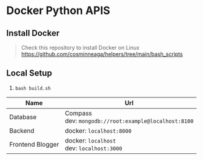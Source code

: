 # Docker Python APIS

## Install Docker
> Check this repository to install Docker on Linux
https://github.com/cosminneaga/helpers/tree/main/bash_scripts

## Local Setup

1. `bash build.sh`


| Name             | Url                                                     |
| ---------------- | ------------------------------------------------------- |
| Database         | Compass<br>dev: `mongodb://root:example@localhost:8100` |
| Backend          | docker: `localhost:8000`                                |
| Frontend Blogger | docker: `localhost`<br> dev: `localhost:3000`           |